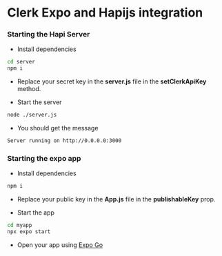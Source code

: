 # Clerk Expo and Hapijs integration

### Starting the Hapi Server

- Install dependencies

```bash
cd server
npm i
```

- Replace your secret key in the **server.js** file in the **setClerkApiKey** method.

- Start the server

```bash
node ./server.js
```

- You should get the message

```bash
Server running on http://0.0.0.0:3000
```

### Starting the expo app

- Install dependencies

```bash
npm i
```

- Replace your public key in the **App.js** file in the **publishableKey** prop.

- Start the app

```bash
cd myapp
npx expo start
```

- Open your app using [Expo Go](https://docs.expo.dev/get-started/installation/#expo-go-app-for-android-and-ios)
